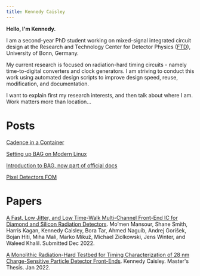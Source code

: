 ```yaml
---
title: Kennedy Caisley
---
```


**Hello, I'm Kennedy.**

I am a second-year PhD student working on mixed-signal integrated circuit design at the Research and Technology Center for Detector Physics ([FTD](https://www.ftd.uni-bonn.de/en/homepage?set_language=en)), University of Bonn, Germany.

My current research is focused on radiation-hard timing circuits - namely time-to-digital converters and clock generators. I am striving to conduct this work using automated design scripts to improve design speed, reuse, modification, and documentation.

I want to explain first my research interests, and then talk about where I am. Work matters more than location...



# Posts

[Cadence in a Container]()

[Setting up BAG on Modern Linux]()

[Introduction to BAG, now part of official docs]()

[Pixel Detectors FOM]()



# Papers

[A Fast, Low Jitter, and Low Time-Walk Multi-Channel Front-End IC for Diamond and Silicon Radiation Detectors]().
Mo’men Mansour, Shane Smith, Harris Kagan, Kennedy Caisley, Bora Tar, Ahmed Naguib, Andrej Gorišek, Bojan Hiti, Miha Mali, Marko Mikuž, Michael Ziolkowski, Jens Winter, and Waleed Khalil. Submitted Dec 2022.

[A Monolithic Radiation-Hard Testbed for Timing Characterization of 28 nm Charge-Sensitive Particle Detector Front-Ends](https://etd.ohiolink.edu/apexprod/rws_olink/r/1501/10?p10_accession_num=osu1641540254490753).
Kennedy Caisley. Master's Thesis. Jan 2022.
